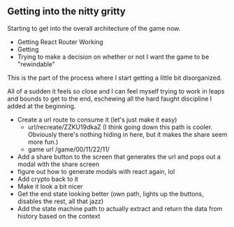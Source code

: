 ## Getting into the nitty gritty

Starting to get into the overall architecture of the game now.

- Getting React Router Working
- Getting
- Trying to make a decision on whether or not I want the game to be "rewindable"

This is the part of the process where I start getting a little bit disorganized.

All of a sudden it feels so close and I can feel myself trying to work in leaps and bounds to get to the end, eschewing all the hard faught discipline I added at the beginning.

- Create a url route to consume it (let's just make it easy)
  - url/recreate/ZZKU19dkaZ (I think going down this path is cooler. Obviously there's nothing hiding in here, but it makes the share seem more fun.)
  - game url /game/00/11/22/11/
- Add a share button to the screen that generates the url and pops out a modal with the share screen
- figure out how to generate modals with react again, lol
- Add crypto back to it
- Make it look a bit nicer
- Get the end state looking better (own path, lights up the buttons, disables the rest, all that jazz)
- Add the state machine path to actually extract and return the data from history based on the context
